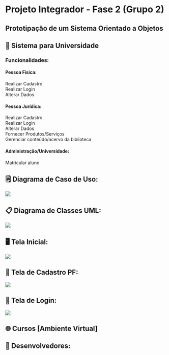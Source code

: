# Projeto Integrador - Fase 2 (Grupo 2)
## Prototipação de um Sistema Orientado a Objetos

## :school: Sistema para Universidade 

### Funcionalidades:

#### Pessoa Física:
Realizar Cadastro<br>
Realizar Login<br>
Alterar Dados<br>


#### Pessoa Jurídica:<br>
Realizar Cadastro<Br>
Realizar Login<br>
Alterar Dados<br>
Fornecer Produtos/Serviços<br>
Gerenciar conteúdo/acervo da biblioteca<br>


#### Administração/Universidade:<br>
Matricular aluno<br>


## :spiral_notepad: Diagrama de Caso de Uso:<br>
![](https://github.com/andreiadev88/PROJETO-INTEGRADOR-2T/blob/main/img/Diagrama%20Casos%20de%20Uso.jpg)
<br>
## :clipboard: Diagrama de Classes UML:<br>
![](https://github.com/andreiadev88/PROJETO-INTEGRADOR-2T/blob/main/img/DiagramaClasse05.jpg)

## :desktop_computer: Tela Inicial:<br>
![](https://github.com/andreiadev88/PROJETO-INTEGRADOR-2T/blob/main/img/Tela%20Inicial.png)

## :pencil: Tela de Cadastro PF:<br>
![](https://github.com/andreiadev88/PROJETO-INTEGRADOR-2T/blob/main/img/Cadastro%20PESSOA%20F%C3%8DS%C3%8DCA.png)


## :round_pushpin: Tela de Login:<br>
![](https://github.com/andreiadev88/PROJETO-INTEGRADOR-2T/blob/main/img/Tela%20de%20Login.png)

## :globe_with_meridians: Cursos [Ambiente Virtual]<br>

## :busts_in_silhouette: Desenvolvedores:<br>
